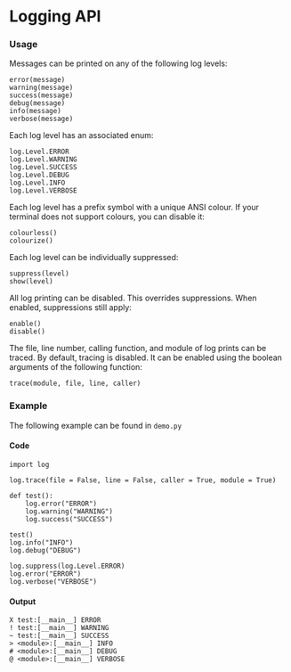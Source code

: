 # Logging API

### Usage

Messages can be printed on any of the following log levels:

```
error(message)
warning(message)
success(message)
debug(message)
info(message)
verbose(message)
```

Each log level has an associated enum:

```
log.Level.ERROR
log.Level.WARNING
log.Level.SUCCESS
log.Level.DEBUG
log.Level.INFO
log.Level.VERBOSE
```

Each log level has a prefix symbol with a unique ANSI colour.  If your terminal does not support colours, you can disable it:

```
colourless()
colourize()
```

Each log level can be individually suppressed:

```
suppress(level)
show(level)
```

All log printing can be disabled.  This overrides suppressions.  When enabled, suppressions still apply:

```
enable()
disable()
```

The file, line number, calling function, and module of log prints can be traced.
By default, tracing is disabled.  It can be enabled using the boolean arguments of the following function:

```
trace(module, file, line, caller)
```

### Example

The following example can be found in `demo.py`

#### Code

```
import log

log.trace(file = False, line = False, caller = True, module = True)

def test():
	log.error("ERROR")
	log.warning("WARNING")
	log.success("SUCCESS")

test()
log.info("INFO")
log.debug("DEBUG")

log.suppress(log.Level.ERROR)
log.error("ERROR")
log.verbose("VERBOSE")
```

#### Output

```
X test:[__main__] ERROR
! test:[__main__] WARNING
~ test:[__main__] SUCCESS
> <module>:[__main__] INFO
# <module>:[__main__] DEBUG
@ <module>:[__main__] VERBOSE
```
